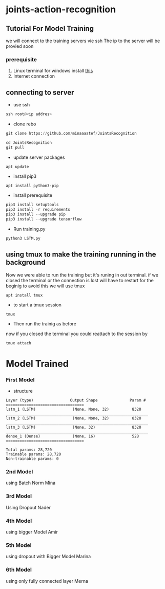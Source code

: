 # joints-action-recognition

## Tutorial For Model Training
we will connect to the training servers vie ssh 
The ip to the server will be provied soon

### prerequisite
1. Linux terminal 
	for windows install [this](https://www.howtogeek.com/336775/how-to-enable-and-use-windows-10s-built-in-ssh-commands/)
2. Internet connection

## connecting to server
* use ssh
 ```python
 ssh root@<ip addres> 
```
* clone rebo
```python 
git clone https://github.com/minaaaatef/JointsRecognition
```
```python
cd JointsRecognition
git pull
```
* update server packages 
```python 
apt update 
```
* install pip3
```pytohn
apt install python3-pip
```
* install prerequisite
```python 
pip3 install setuptools
pip3 install -r requirements
pip3 install --upgrade pip
pip3 install --upgrade tensorflow
```
* Run training.py
```python
python3 LSTM.py
```


## using tmux to make the training running in the background 
Now we were able to run the training but it's runing in out terminal. if we closed the terminal or the connection is lost will have to restart for the beginig 
to avoid this we will use tmux

```pytohn 
apt install tmux
```

* to start a tmux session 
``` pythyon 
tmux
```

* Then run the trainig as before 

now if you closed the terminal you could reattach to the session by 
```python 
tmux attach
```


# Model Trained
### First Model
* structure
```
Layer (type)                Output Shape              Param #   
==================================
lstm_1 (LSTM)                (None, None, 32)          8320      ______________________________________________________________
lstm_2 (LSTM)                (None, None, 32)          8320      
______________________________________________________________
lstm_3 (LSTM)                (None, 32)                8320 
______________________________________________________________
dense_1 (Dense)              (None, 16)                528       
==================================

Total params: 28,720
Trainable params: 28,720
Non-trainable params: 0
```


### 2nd Model 
using Batch Norm
Mina

### 3rd Model
Using Dropout
Nader

### 4th Model
using bigger Model
Amir

### 5th Model
using dropout with Bigger Model
Marina

### 6th Model 
using only fully connected layer
Merna
